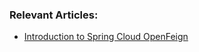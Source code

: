 ### Relevant Articles:

- [Introduction to Spring Cloud OpenFeign](https://www.baeldung.com/spring-cloud-openfeign)
